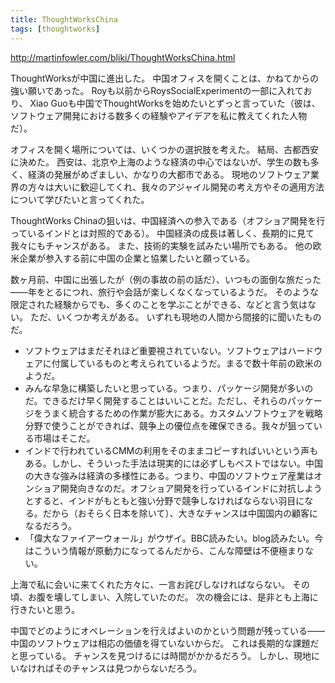 ```yaml
---
title: ThoughtWorksChina
tags: [thoughtworks]
---
```


http://martinfowler.com/bliki/ThoughtWorksChina.html

ThoughtWorksが中国に進出した。
中国オフィスを開くことは、かねてからの強い願いであった。
Royも以前からRoysSocialExperimentの一部に入れており、
Xiao Guoも中国でThoughtWorksを始めたいとずっと言っていた（彼は、ソフトウェア開発における数多くの経験やアイデアを私に教えてくれた人物だ）。

オフィスを開く場所については、いくつかの選択肢を考えた。
結局、古都西安に決めた。
西安は、北京や上海のような経済の中心ではないが、学生の数も多く、経済の発展がめざましい、かなりの大都市である。
現地のソフトウェア業界の方々は大いに歓迎してくれ、我々のアジャイル開発の考え方やその適用方法について学びたいと言ってくれた。

ThoughtWorks Chinaの狙いは、中国経済への参入である（オフショア開発を行っているインドとは対照的である）。
中国経済の成長は著しく、長期的に見て我々にもチャンスがある。
また、技術的実験を試みたい場所でもある。
他の欧米企業が参入する前に中国の企業と協業したいと願っている。

数ヶ月前、中国に出張したが（例の事故の前の話だ）、いつもの面倒な旅だった——年をとるにつれ、旅行や会話が楽しくなくなっているようだ。
そのような限定された経験からでも、多くのことを学ぶことができる、などと言う気はない。
ただ、いくつか考えがある。
いずれも現地の人間から間接的に聞いたものだ。

* ソフトウェアはまだそれほど重要視されていない。ソフトウェアはハードウェアに付属しているものと考えられているようだ。まるで数十年前の欧米のようだ。
* みんな早急に構築したいと思っている。つまり、パッケージ開発が多いのだ。できるだけ早く開発することはいいことだ。ただし、それらのパッケージをうまく統合するための作業が膨大にある。カスタムソフトウェアを戦略分野で使うことができれば、競争上の優位点を確保できる。我々が狙っている市場はそこだ。
* インドで行われているCMMの利用をそのままコピーすればいいという声もある。しかし、そういった手法は現実的には必ずしもベストではない。中国の大きな強みは経済の多様性にある。つまり、中国のソフトウェア産業はオンショア開発向きなのだ。オフショア開発を行っているインドに対抗しようとすると、インドがもともと強い分野で競争しなければならない羽目になる。だから（おそらく日本を除いて）、大きなチャンスは中国国内の顧客になるだろう。
* 「偉大なファイアーウォール」がウザイ。BBC読みたい。blog読みたい。今はこういう情報が原動力になってるんだから、こんな障壁は不便極まりない。

上海で私に会いに来てくれた方々に、一言お詫びしなければならない。
その頃、お腹を壊してしまい、入院していたのだ。
次の機会には、是非とも上海に行きたいと思う。

中国でどのようにオペレーションを行えばよいのかという問題が残っている——中国のソフトウェアは相応の価値を得ていないからだ。
これは長期的な課題だと思っている。
チャンスを見つけるには時間がかかるだろう。
しかし、現地にいなければそのチャンスは見つからないだろう。
